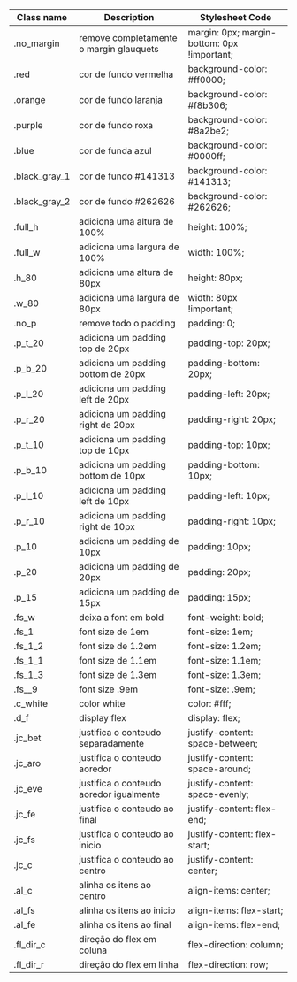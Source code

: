 | Class name | Description | Stylesheet Code | 
| ------ | ----- | ----- | 
| .no_margin | remove completamente o margin glauquets | margin: 0px; margin-bottom: 0px !important; | 
| .red | cor de fundo vermelha | background-color: #ff0000; | 
| .orange | cor de fundo laranja | background-color: #f8b306; | 
| .purple | cor de fundo roxa | background-color: #8a2be2; | 
| .blue | cor de funda azul | background-color: #0000ff; | 
| .black_gray_1 | cor de fundo #141313 | background-color: #141313; | 
| .black_gray_2 | cor de fundo #262626 | background-color: #262626; | 
| .full_h | adiciona uma altura de 100% | height: 100%; | 
| .full_w | adiciona uma largura de 100% | width: 100%; | 
| .h_80 | adiciona uma altura de 80px | height: 80px; | 
| .w_80 | adiciona uma largura de 80px | width: 80px !important; | 
| .no_p | remove todo o padding | padding: 0; | 
| .p_t_20 | adiciona um padding top de 20px | padding-top: 20px; | 
| .p_b_20 | adiciona um padding bottom de 20px | padding-bottom: 20px; | 
| .p_l_20 | adiciona um padding left de 20px | padding-left: 20px; | 
| .p_r_20 | adiciona um padding right de 20px | padding-right: 20px; | 
| .p_t_10 | adiciona um padding top de 10px | padding-top: 10px; | 
| .p_b_10 | adiciona um padding bottom de 10px | padding-bottom: 10px; | 
| .p_l_10 | adiciona um padding left de 10px | padding-left: 10px; | 
| .p_r_10 | adiciona um padding right de 10px | padding-right: 10px; | 
| .p_10 | adiciona um padding de 10px | padding: 10px; | 
| .p_20 | adiciona um padding de 20px | padding: 20px; | 
| .p_15 | adiciona um padding de 15px | padding: 15px; | 
| .fs_w | deixa a font em bold | font-weight: bold; | 
| .fs_1 | font size de 1em | font-size: 1em; | 
| .fs_1_2 | font size de 1.2em | font-size: 1.2em; | 
| .fs_1_1 | font size de 1.1em | font-size: 1.1em; | 
| .fs_1_3 | font size de 1.3em | font-size: 1.3em; | 
| .fs__9 | font size .9em | font-size: .9em; | 
| .c_white | color white | color: #fff; | 
| .d_f | display flex | display: flex; | 
| .jc_bet | justifica o conteudo separadamente | justify-content: space-between; | 
| .jc_aro | justifica o conteudo aoredor | justify-content: space-around; | 
| .jc_eve | justifica o conteudo aoredor igualmente | justify-content: space-evenly; | 
| .jc_fe | justifica o conteudo ao final | justify-content: flex-end; | 
| .jc_fs | justifica o conteudo ao inicio | justify-content: flex-start; | 
| .jc_c | justifica o conteudo ao centro | justify-content: center; | 
| .al_c | alinha os itens ao centro | align-items: center; | 
| .al_fs | alinha os itens ao inicio | align-items: flex-start; | 
| .al_fe | alinha os itens ao final | align-items: flex-end; | 
| .fl_dir_c | direção do flex em coluna | flex-direction: column; | 
| .fl_dir_r | direção do flex em linha | flex-direction: row; | 
